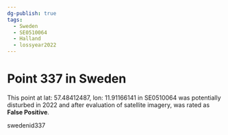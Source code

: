 ```yaml
---
dg-publish: true
tags:
  - Sweden
  - SE0510064
  - Halland
  - lossyear2022
---
```


# Point 337 in Sweden

This point at lat: 57.48412487, lon: 11.91166141 in SE0510064 was potentially disturbed in 2022 and after evaluation of satellite imagery, was rated as **False Positive**.



swedenid337